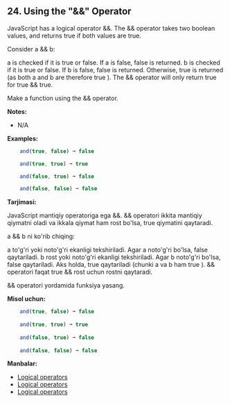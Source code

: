## 24. Using the "&&" Operator

JavaScript has a logical operator &&. The && operator takes two boolean values, and returns true if both values are true.

Consider a && b:

a is checked if it is true or false.
If a is false, false is returned.
b is checked if it is true or false.
If b is false, false is returned.
Otherwise, true is returned (as both a and b are therefore true ).
The && operator will only return true for true && true.

Make a function using the && operator.

**Notes:**

- N/A

**Examples:**

```js
    and(true, false) ➞ false

    and(true, true) ➞ true

    and(false, true) ➞ false

    and(false, false) ➞ false
```

**Tarjimasi:**

JavaScript mantiqiy operatoriga ega &&. && operatori ikkita mantiqiy qiymatni oladi va ikkala qiymat ham rost bo'lsa, true qiymatini qaytaradi.

a && b ni ko'rib chiqing:

a to'g'ri yoki noto'g'ri ekanligi tekshiriladi.
Agar a noto'g'ri bo'lsa, false qaytariladi.
b rost yoki noto'g'ri ekanligi tekshiriladi.
Agar b noto'g'ri bo'lsa, false qaytariladi.
Aks holda, true qaytariladi (chunki a va b ham true ).
&& operatori faqat true && rost uchun rostni qaytaradi.

&& operatori yordamida funksiya yasang.

**Misol uchun:**

```js
    and(true, false) ➞ false
    
    and(true, true) ➞ true
    
    and(false, true) ➞ false
    
    and(false, false) ➞ false
```

**Manbalar:**

- [Logical operators](https://developer.mozilla.org/en-US/docs/web/javascript/reference/operators)
- [Logical operators](https://www.w3schools.com/jsref/jsref_operators.asp)
- [Logical operators](https://javascript.info/logical-operators)